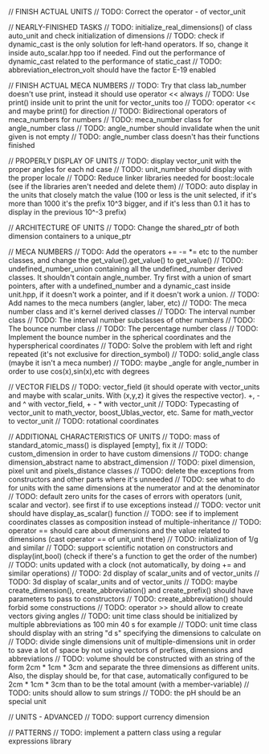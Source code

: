 // FINISH ACTUAL UNITS
// TODO: Correct the operator - of vector_unit

// NEARLY-FINISHED TASKS
// TODO: initialize_real_dimensions() of class auto_unit and check initialization of dimensions
// TODO: check if dynamic_cast is the only solution for left-hand operators. If so, change it inside auto_scalar.hpp too if needed. Find out the performance of dynamic_cast related to the performance of static_cast
// TODO: abbreviation_electron_volt should have the factor E-19 enabled

// FINISH ACTUAL MECA NUMBERS
// TODO: Try that class lab_number doesn't use print, instead it should use operator << always
// TODO: Use print() inside unit to print the unit for vector_units too
// TODO: operator << and maybe print() for direction
// TODO: Bidirectional operators of meca_numbers for numbers
// TODO: meca_number class for angle_number class
// TODO: angle_number should invalidate when the unit given is not empty
// TODO: angle_number class doesn't has their functions finished

// PROPERLY DISPLAY OF UNITS
// TODO: display vector_unit with the proper angles for each nd case
// TODO: unit_number should display with the proper locale
// TODO: Reduce linker libraries needed for boost::locale (see if the libraries aren't needed and delete them)
// TODO: auto display in the units that closely match the value (100 or less is the unit selected, if it's more than 1000 it's the prefix 10^3 bigger, and if it's less than 0.1 it has to display in the previous 10^-3 prefix)

// ARCHITECTURE OF UNITS
// TODO: Change the shared_ptr of both dimension containers to a unique_ptr

// MECA NUMBERS
// TODO: Add the operators += -= *= etc to the number classes, and change the get_value().get_value() to get_value()
// TODO: undefined_number_union containing all the undefined_number derived classes. It shouldn't contain angle_number. Try first with a union of smart pointers, after with a undefined_number and a dynamic_cast inside unit.hpp, if it doesn't work a pointer, and if it doesn't work a union.
// TODO: Add names to the meca numbers (angler, laber, etc)
// TODO: The meca number class and it's kernel derived classes
// TODO: The interval number class
// TODO: The interval number subclasses of other numbers
// TODO: The bounce number class
// TODO: The percentage number class
// TODO: Implement the bounce number in the spherical coordinates and the hyperspherical coordinates
// TODO: Solve the problem with left and right repeated (it's not exclusive for direction_symbol)
// TODO: solid_angle class (maybe it isn't a meca number)
// TODO: maybe _angle for angle_number in order to use cos(x),sin(x),etc with degrees

// VECTOR FIELDS
// TODO: vector_field (it should operate with vector_units and maybe with scalar_units. With (x,y,z) it gives the respective vector). +, - and ^ with vector_field, + - * with vector_unit
// TODO: Typecasting of vector_unit to math_vector, boost_Ublas_vector, etc. Same for math_vector to vector_unit
// TODO: rotational coordinates

// ADDITIONAL CHARACTERISTICS OF UNITS
// TODO: mass of standard_atomic_mass() is displayed [empty], fix it
// TODO: custom_dimension in order to have custom dimensions
// TODO: change dimension_abstract name to abstract_dimension
// TODO: pixel dimension, pixel unit and pixels_distance classes
// TODO: delete the exceptions from constructors and other parts where it's unneeded
// TODO: see what to do for units with the same dimensions at the numerator and at the denominator
// TODO: default zero units for the cases of errors with operators (unit, scalar and vector). see first if to use exceptions instead
// TODO: vector unit should have display_as_scalar() function
// TODO: see if to implement coordinates classes as composition instead of multiple-inheritance
// TODO: operator == should care about dimensions and the value related to dimensions (cast operator == of unit,unit there)
// TODO: initialization of 1/g and similar
// TODO: support scientific notation on constructors and display(int,bool) (check if there's a function to get the order of the number)
// TODO: units updated with a clock (not automatically, by doing += and similar operations)
// TODO: 2d display of scalar_units and of vector_units
// TODO: 3d display of scalar_units and of vector_units
// TODO: maybe create_dimension(), create_abbreviation() and create_prefix() should have parameters to pass to constructors
// TODO: create_abbreviation() should forbid some constructions
// TODO: operator >> should allow to create vectors giving angles
// TODO: unit time class should be initialized by multiple abbreviations as 100 min 40 s for example
// TODO: unit time class should display with an string "d s" specifying the dimensions to calculate on
// TODO: divide single dimensions unit of multiple-dimensions unit in order to save a lot of space by not using vectors of prefixes, dimensions and abbreviations
// TODO: volume should be constructed with an string of the form 2cm * 1cm * 3cm and separate the three dimensions as different units. Also, the display should be, for that case, automatically configured to be 2cm * 1cm * 3cm than to be the total amount (with a member-variable)
// TODO: units should allow to sum strings
// TODO: the pH should be an special unit

// UNITS - ADVANCED
// TODO: support currency dimension

// PATTERNS
// TODO: implement a pattern class using a regular expressions library
